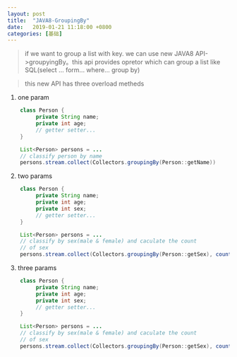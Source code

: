 ```yaml
---
layout: post
title:  "JAVA8-GroupingBy"
date:   2019-01-21 11:18:00 +0800
categories: [基础]
---
```


> if we want to group a list with key. we can use new JAVA8 API->groupyingBy。this api provides opretor which can group a list like SQL(select ... form... where... group by)  

> this new API has three overload metheds

1. one param
```java
    class Person {
         private String name;
         private int age;
         // getter setter...
    }

    List<Person> persons = ...
    // classify person by name
    persons.stream.collect(Collectors.groupingBy(Person::getName))
```

2. two params
```java
    class Person {
         private String name;
         private int age;
         private int sex; 
         // getter setter...
    }

    List<Person> persons = ...
    // classify by sex(male & female) and caculate the count
    // of sex
    persons.stream.collect(Collectors.groupingBy(Person::getSex), counting())
```

3. three params
```java
    class Person {
         private String name;
         private int age;
         private int sex; 
         // getter setter...
    }

    List<Person> persons = ...
    // classify by sex(male & female) and caculate the count
    // of sex
    persons.stream.collect(Collectors.groupingBy(Person::getSex), counting(), toList)
```









